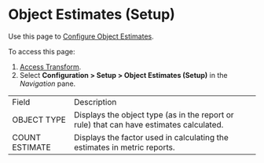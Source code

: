 # Object Estimates (Setup)

<div class="use">

Use this page to [Configure Object
Estimates](../Config/Configure_Object_Estimates.htm).

</div>

To access this page:

1.  [Access Transform](../Config/Access_Transform.htm).
2.  Select **Configuration \> Setup \> Object Estimates (Setup)** in the
    *Navigation*
pane.

|                |                                                                                         |
| -------------- | --------------------------------------------------------------------------------------- |
| Field          | Description                                                                             |
| OBJECT TYPE    | Displays the object type (as in the report or rule) that can have estimates calculated. |
| COUNT ESTIMATE | Displays the factor used in calculating the estimates in metric reports.                |
